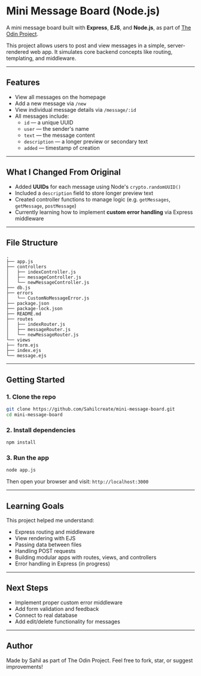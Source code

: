 # Mini Message Board (Node.js)

A mini message board built with **Express**, **EJS**, and **Node.js**, as part of [The Odin Project](https://www.theodinproject.com/lessons/node-path-nodejs-mini-message-board).

This project allows users to post and view messages in a simple, server-rendered web app. It simulates core backend concepts like routing, templating, and middleware.

---

## Features

- View all messages on the homepage
- Add a new message via `/new`
- View individual message details via `/message/:id`
- All messages include:
  - `id` — a unique UUID
  - `user` — the sender's name
  - `text` — the message content
  - `description` — a longer preview or secondary text
  - `added` — timestamp of creation

---

## What I Changed From Original

- Added **UUIDs** for each message using Node's `crypto.randomUUID()`
- Included a `description` field to store longer preview text
- Created controller functions to manage logic (e.g. `getMessages`, `getMessage`, `postMessage`)
- Currently learning how to implement **custom error handling** via Express middleware

---

## File Structure

```
.
├── app.js
├── controllers
│   ├── indexController.js
│   ├── messageController.js
│   └── newMessageController.js
├── db.js
├── errors
│   └── CustomNoMessageError.js
├── package.json
├── package-lock.json
├── README.md
├── routes
│   ├── indexRouter.js
│   ├── messageRouter.js
│   └── newMessageRouter.js
└── views
├── form.ejs
├── index.ejs
└── message.ejs
```

---

## Getting Started

### 1. Clone the repo

```bash
git clone https://github.com/Sahilcreate/mini-message-board.git
cd mini-message-board
```

### 2. Install dependencies

```bash
npm install
```

### 3. Run the app

```bash
node app.js
```

Then open your browser and visit:
`http://localhost:3000`

---

## Learning Goals

This project helped me understand:

- Express routing and middleware
- View rendering with EJS
- Passing data between files
- Handling POST requests
- Building modular apps with routes, views, and controllers
- Error handling in Express (in progress)

---

## Next Steps

- Implement proper custom error middleware
- Add form validation and feedback
- Connect to real database
- Add edit/delete functionality for messages

---

## Author

Made by Sahil as part of The Odin Project.
Feel free to fork, star, or suggest improvements!
